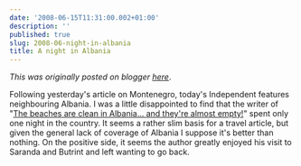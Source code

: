 ```yaml
---
date: '2008-06-15T11:31:00.002+01:00'
description: ''
published: true
slug: 2008-06-night-in-albania
title: A night in Albania
---
```


*This was originally posted on blogger [here](https://blog.balkanology.com/2008/06/night-in-albania.html)*.

Following yesterday's article on Montenegro, today's Independent features neighbouring Albania. I was a little disappointed to find that the writer of "<a href="http://www.independent.co.uk/travel/europe/the-beaches-are-clean-in-albania-and-theyre-almost-empty-847255.html">The beaches are clean in Albania... and they're almost empty!</a>" spent only one night in the country. It seems a rather slim basis for a travel article, but given the general lack of coverage of Albania I suppose it's better than nothing. On the positive side, it seems the author greatly enjoyed his visit to Saranda and Butrint and left wanting to go back.